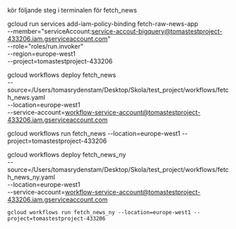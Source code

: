kör följande steg i terminalen för fetch_news

gcloud run services add-iam-policy-binding fetch-raw-news-app \
    --member="serviceAccount:service-accout-bigquery@tomastestproject-433206.iam.gserviceaccount.com" \
    --role="roles/run.invoker" \
    --region=europe-west1 \
    --project=tomastestproject-433206


gcloud workflows deploy fetch_news \
    --source=/Users/tomasrydenstam/Desktop/Skola/test_project/workflows/fetch_news.yaml\
    --location=europe-west1 \
    --service-account=workflow-service-account@tomastestproject-433206.iam.gserviceaccount.com

gcloud workflows run fetch_news --location=europe-west1 --project=tomastestproject-433206



gcloud workflows deploy fetch_news_ny \
    --source=/Users/tomasrydenstam/Desktop/Skola/test_project/workflows/fetch_news_ny.yaml\
    --location=europe-west1 \
    --service-account=workflow-service-account@tomastestproject-433206.iam.gserviceaccount.com


    gcloud workflows run fetch_news_ny --location=europe-west1 --project=tomastestproject-433206
